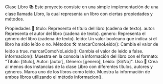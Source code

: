 Clase Libro 📚
Este proyecto consiste en una simple implementación de una clase llamada Libro, la cual representa un libro con ciertas propiedades y métodos.

Propiedades 📖
titulo: Representa el título del libro (cadena de texto).
autor: Representa el autor del libro (cadena de texto).
genero: Representa el género del libro (cadena de texto).
leido: Un valor booleano que indica si el libro ha sido leído o no.
Métodos 🛠
marcarComoLeido(): Cambia el valor de leido a true.
marcarComoNoLeido(): Cambia el valor de leido a false.
informacion(): Muestra en la consola la información del libro con el formato: "Título: [titulo], Autor: [autor], Género: [genero], Leído: [Sí/No]".
Uso 🚀
Crea al menos dos instancias de la clase Libro con diferentes títulos, autores y géneros.
Marca uno de los libros como leído.
Muestra la información de ambos libros utilizando el método informacion().
